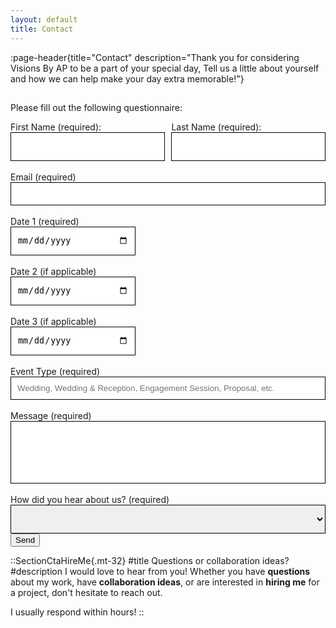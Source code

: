 ```yaml
---
layout: default
title: Contact
---
```


:page-header{title="Contact" description="Thank you for considering Visions By AP to be a part of your special day, Tell us a little about yourself and how we can help make your day extra memorable!"}

##

<form
  action="https://formspree.io/f/xyyarkro"
  method="POST"
  enctype="multipart/form-data"
>

Please fill out the following questionnaire:

<div style="display: flex; gap: 10px;">
  <div>
    <label for="first-name">First Name (required):</label>
    <input type="text" name="first-name" id="first-name" style="color: black; height: 46px; width: 100%; padding: 10px; border: 1px solid black;" aria-required="true" required>
  </div>
  <div>
    <label for="last-name">Last Name (required):</label>
    <input type="text" name="last-name" id="last-name" style="color: black; height: 46px; width: 100%; padding: 10px; border: 1px solid black;" aria-required="true" required>
  </div>
</div>
<br>
<label>
Email (required)
<input type="email" name="email" style="color: black; width: 100%; padding: 10px; border: 1px solid black;" aria-required="true" required>
</label>
<br>
<br>
<label>
Date 1 (required)
<br>
<input type="date" name="date-1" style="color: black; width: 200px; height: 46px; padding: 10px; border: 1px solid black;" aria-required="true" required>
</label>
<br>
<br>
<label>
Date 2 (if applicable)
<br>
<input type="date" name="date-2" style="color: black; width: 200px; height: 46px; padding: 10px; border: 1px solid black;">
</label>
<br>
<br>
<label>
Date 3 (if applicable)
<br>
<input type="date" name="date-3" style="color: black; width: 200px; height: 46px; padding: 10px; border: 1px solid black;">
</label>
<br>
<br>
<label>
Event Type (required)
<input type="text" name="event-type" style="color: black; width: 100%; padding: 10px; border: 1px solid black;" placeholder="Wedding, Wedding & Reception, Engagement Session, Proposal, etc." aria-required="true" required>
</label>
<br>
<br>
<label>
Message (required)
<input type="text" name="message" style="color: black; width: 100%; height: 100px; padding: 10px; border: 1px solid black;" aria-required="true" required>
</label>
<br>
<br>
<label>
How did you hear about us? (required)

<select name="how-did-you-hear-about-us" style="color: black; width: 100%; height: 46px; padding: 10px; border: 1px solid black;" aria-label="Dropdown" required>
  <option value=""></option>
  <option value="Online Search">Online Search</option>
  <option value="Instagram">Instagram</option>
  <option value="TikTok">TikTok</option>
  <option value="Facebook">Facebook</option>
  <option value="Wedding Planner">Wedding Planner</option>
  <option value="Referred">Referred</option>
  <option value="Other">Other</option>
</select>
</label>
  <br>
  <button type="submit">Send</button>
<br>
</form>





::SectionCtaHireMe{.mt-32}
#title
Questions or collaboration ideas?
#description
I would love to hear from you! Whether you have __questions__ about my work, have __collaboration ideas__, or are interested in __hiring me__ for a project, don't hesitate to reach out.

I usually respond within hours!
::
